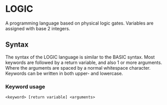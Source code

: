 # LOGIC
A programming language based on physical logic gates. Variables are assigned with base 2 integers.

## Syntax

The syntax of the LOGIC language is similar to the BASIC syntax. Most keywords are followed by a return variable, and also 1 or more arguments. Where the arguments are spaced by a normal whitespace character. Keywords can be written in both upper- and lowercase.

### Keyword usage
`` <keyword> [return variable] <arguments> ``